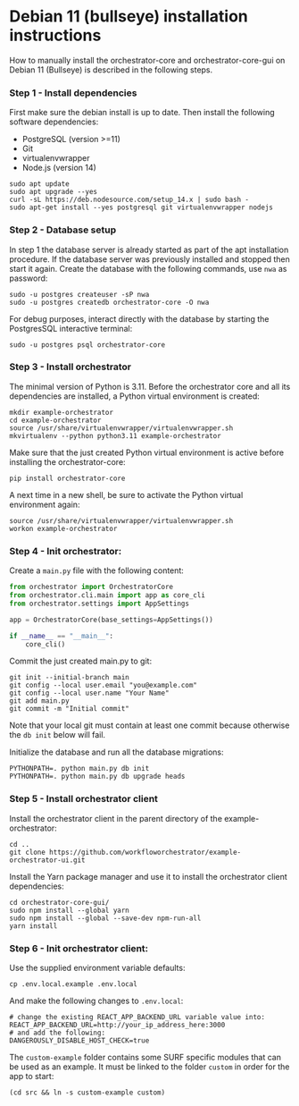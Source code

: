 # Debian 11 (bullseye) installation instructions

How to manually install the orchestrator-core and orchestrator-core-gui on
Debian 11
(Bullseye) is described in the following steps.

### Step 1 - Install dependencies

First make sure the debian install is up to date. Then install the following
software dependencies:

* PostgreSQL (version >=11)
* Git
* virtualenvwrapper
* Node.js (version 14)

``` shell
sudo apt update
sudo apt upgrade --yes
curl -sL https://deb.nodesource.com/setup_14.x | sudo bash -
sudo apt-get install --yes postgresql git virtualenvwrapper nodejs
```

### Step 2 - Database setup

In step 1 the database server is already started as part of the apt
installation procedure. If the database server was previously installed and
stopped then start it again. Create the database with the following commands,
use `nwa` as password:

``` shell
sudo -u postgres createuser -sP nwa
sudo -u postgres createdb orchestrator-core -O nwa
```

For debug purposes, interact directly with the database by starting the
PostgresSQL interactive terminal:

``` shell
sudo -u postgres psql orchestrator-core
```

### Step 3 - Install orchestrator

The minimal version of Python is 3.11. Before the orchestrator core and all its
dependencies are installed, a Python virtual environment is created:

```shell
mkdir example-orchestrator
cd example-orchestrator
source /usr/share/virtualenvwrapper/virtualenvwrapper.sh
mkvirtualenv --python python3.11 example-orchestrator
```

Make sure that the just created Python virtual environment is active before
installing the orchestrator-core:

```shell
pip install orchestrator-core
```

A next time in a new shell, be sure to activate the Python virtual environment
again:

```shell
source /usr/share/virtualenvwrapper/virtualenvwrapper.sh
workon example-orchestrator
```

### Step 4 - Init orchestrator:

Create a `main.py` file with the following content:

``` python
from orchestrator import OrchestratorCore
from orchestrator.cli.main import app as core_cli
from orchestrator.settings import AppSettings

app = OrchestratorCore(base_settings=AppSettings())

if __name__ == "__main__":
    core_cli()
```

Commit the just created main.py to git:

```shell
git init --initial-branch main
git config --local user.email "you@example.com"
git config --local user.name "Your Name"
git add main.py
git commit -m "Initial commit"
```

Note that your local git must contain at least one commit because otherwise the
`db init` below will fail.

Initialize the database and run all the database migrations:

```shell
PYTHONPATH=. python main.py db init
PYTHONPATH=. python main.py db upgrade heads
```

### Step 5 - Install orchestrator client

Install the orchestrator client in the parent directory of the
example-orchestrator:

```shell
cd ..
git clone https://github.com/workfloworchestrator/example-orchestrator-ui.git
```

Install the Yarn package manager and use it to install the orchestrator
client dependencies:

```shell
cd orchestrator-core-gui/
sudo npm install --global yarn
sudo npm install --global --save-dev npm-run-all
yarn install
```

### Step 6 - Init orchestrator client:

Use the supplied environment variable defaults:

```shell
cp .env.local.example .env.local
```

And make the following changes to `.env.local`:

```shell
# change the existing REACT_APP_BACKEND_URL variable value into:
REACT_APP_BACKEND_URL=http://your_ip_address_here:3000
# and add the following:
DANGEROUSLY_DISABLE_HOST_CHECK=true
```

The `custom-example` folder contains some SURF specific modules that can be
used as an example. It must be linked to the folder `custom` in order for the
app to start:

```shell
(cd src && ln -s custom-example custom)
```
